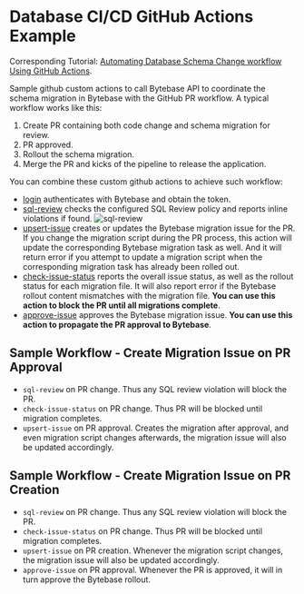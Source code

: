 # Database CI/CD GitHub Actions Example

Corresponding Tutorial: [Automating Database Schema Change workflow Using GitHub Actions](https://www.bytebase.com/docs/tutorials/github-ci/).

Sample github custom actions to call Bytebase API to coordinate the schema migration in Bytebase with the GitHub PR workflow. A typical workflow works like this:

1. Create PR containing both code change and schema migration for review.
1. PR approved.
1. Rollout the schema migration.
1. Merge the PR and kicks of the pipeline to release the application.

You can combine these custom github actions to achieve such workflow:

- [login](https://github.com/bytebase/github-action-example/tree/main/.github/actions/login)
  authenticates with Bytebase and obtain the token.
- [sql-review](https://github.com/bytebase/github-action-example/tree/main/.github/actions/sql-review)
  checks the configured SQL Review policy and reports inline violations if found.
  ![sql-review](https://raw.githubusercontent.com/bytebase/github-action-example/main/assets/step1-create-migration-script-pr.webp)
- [upsert-issue](https://github.com/bytebase/github-action-example/tree/main/.github/actions/upsert-issue) creates or updates the Bytebase migration issue for the PR. If you change the migration script during the PR process, this action will update the corresponding Bytebase migration task as well. And it will return error if you attempt to update a migration script when the corresponding migration task has already been rolled out.
- [check-issue-status](https://github.com/bytebase/github-action-example/tree/main/.github/actions/check-issue-status) reports the overall issue status, as well as the rollout status for each
  migration file. It will also report error if the Bytebase rollout content mismatches with the migration file. **You can use this action to block the PR until all migrations complete**.
- [approve-issue](https://github.com/bytebase/github-action-example/tree/main/.github/actions/approve-issue) approves the Bytebase migration issue. **You can use this action to propagate the PR approval to Bytebase**.

## Sample Workflow - Create Migration Issue on PR Approval

- `sql-review` on PR change. Thus any SQL review violation will block the PR.
- `check-issue-status` on PR change. Thus PR will be blocked until migration completes.
- `upsert-issue` on PR approval. Creates the migration after approval, and even migration
  script changes afterwards, the migration issue will also be updated accordingly.

## Sample Workflow - Create Migration Issue on PR Creation

- `sql-review` on PR change. Thus any SQL review violation will block the PR.
- `check-issue-status` on PR change. Thus PR will be blocked until migration completes.
- `upsert-issue` on PR creation. Whenever the migration script changes, the migration issue will also be updated accordingly.
- `approve-issue` on PR approval. Whenever the PR is approved, it will in turn approve
  the Bytebase rollout.
